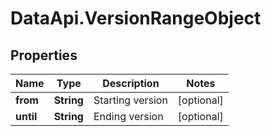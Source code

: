 # DataApi.VersionRangeObject

## Properties

Name | Type | Description | Notes
------------ | ------------- | ------------- | -------------
**from** | **String** | Starting version | [optional] 
**until** | **String** | Ending version | [optional] 


